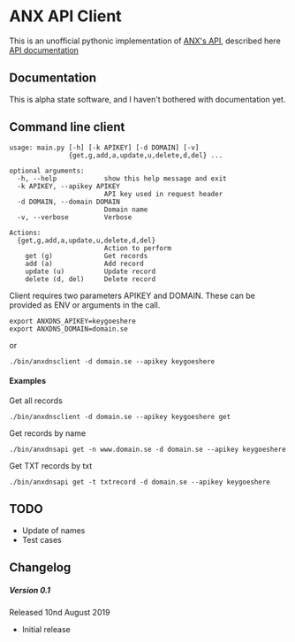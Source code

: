 ANX API Client
==============
This is an unofficial pythonic implementation of
[ANX's API](https://dyn.anx.se), described here [API documentation](http://dyn.anx.se/users/apidok.jsf)

Documentation
-------------
This is alpha state software, and I haven't bothered with documentation yet.

Command line client
-------------------
```
usage: main.py [-h] [-k APIKEY] [-d DOMAIN] [-v]
               {get,g,add,a,update,u,delete,d,del} ...

optional arguments:
  -h, --help            show this help message and exit
  -k APIKEY, --apikey APIKEY
                        API key used in request header
  -d DOMAIN, --domain DOMAIN
                        Domain name
  -v, --verbose         Verbose

Actions:
  {get,g,add,a,update,u,delete,d,del}
                        Action to perform
    get (g)             Get records
    add (a)             Add record
    update (u)          Update record
    delete (d, del)     Delete record
```

Client requires two parameters APIKEY and DOMAIN. These can be provided as ENV or arguments in the call.
```
export ANXDNS_APIKEY=keygoeshere
export ANXDNS_DOMAIN=domain.se
```
or
```
./bin/anxdnsclient -d domain.se --apikey keygoeshere
```

#### Examples
Get all records 
```
./bin/anxdnsclient -d domain.se --apikey keygoeshere get
```
Get records by name
```
./bin/anxdnsapi get -n www.domain.se -d domain.se --apikey keygoeshere
```

Get TXT records by txt
```
./bin/anxdnsapi get -t txtrecord -d domain.se --apikey keygoeshere
```

TODO
-----
* Update of names
* Test cases

Changelog
---------
##### Version 0.1
Released 10nd August 2019

- Initial release
